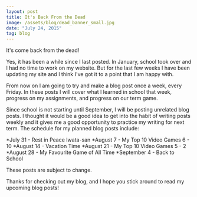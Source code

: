 ```yaml
---
layout: post
title: It's Back From the Dead
image: /assets/blog/dead_banner_small.jpg
date: "July 24, 2015"
tag: blog
---
```

It's come back from the dead!

Yes, it has been a while since I last posted. In January, school took over and I had no time to work on my website. But for the last few weeks I have been updating my site and I think I've got it to a point that I am happy with. 

From now on I am going to try and make a blog post once a week, every Friday. In these posts I will cover what I learned in school that week, progress on my assignments, and progress on our term game. 

Since school is not starting until September, I will be posting unrelated blog posts. I thought it would be a good idea to get into the habit of writing posts weekly and it gives me a good opportunity to practice my writing for next term. The schedule for my planned blog posts include:

*July 31 - Rest in Peace Iwata-san
*August 7 - My Top 10 Video Games 6 - 10
*August 14 - Vacation Time
*August 21 - My Top 10 Video Games 5 - 2
*August 28 - My Favourite Game of All Time
*September 4 - Back to School

These posts are subject to change.

Thanks for checking out my blog, and I hope you stick around to read my upcoming blog posts!
<br>
<br>
